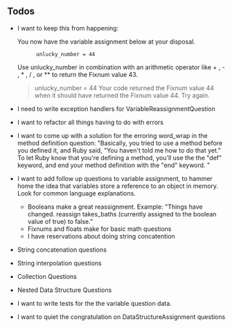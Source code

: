 ## Todos

- I want to keep this from happening:

    You now have the variable assignment below at your disposal.

            unlucky_number = 44

    Use unlucky_number in combination with an arithmetic operator like  + ,  - ,  * ,  / , or  **  to return the Fixnum value 43.

    > unlucky_number = 44
    Your code returned the Fixnum value 44 when it should have returned the Fixnum value 44. Try again.
    > 

- I need to write exception handlers for VariableReassignmentQuestion

- I want to refactor all things having to do with errors

- I want to come up with a solution for the erroring word_wrap in the method definition question: "Basically, you tried to use a method before you defined it, and Ruby said, "You haven't told me how to do that yet." To let Ruby know that
you're defining a method, you'll use the the "def" keyword, and end your method definition with the "end" keyword.
"

- I want to add follow up questions to variable assignment, to hammer home the idea that variables store a reference to an object in memory. Look for common language explanations.
  - Booleans make a great reassignment. Example: "Things have changed. reassign takes_baths (currently assigned to the boolean value of true) to false."
  - Fixnums and floats make for basic math questions
  - I have reservations about doing string concatention

- String concatenation questions
- String interpolation questions
- Collection Questions
- Nested Data Structure Questions

- I want to write tests for the the variable question data.

- I want to quiet the congratulation on DataStructureAssignment questions



